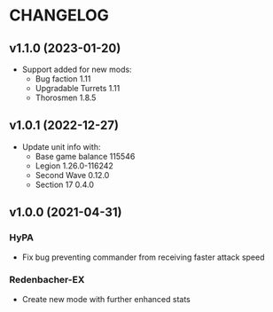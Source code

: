 # CHANGELOG

## v1.1.0 (2023-01-20)

- Support added for new mods:
  - Bug faction 1.11
  - Upgradable Turrets 1.11
  - Thorosmen 1.8.5

## v1.0.1 (2022-12-27)

- Update unit info with:
  - Base game balance 115546
  - Legion 1.26.0-116242
  - Second Wave 0.12.0
  - Section 17 0.4.0

## v1.0.0 (2021-04-31)

### HyPA
- Fix bug preventing commander from receiving faster attack speed

### Redenbacher-EX
- Create new mode with further enhanced stats